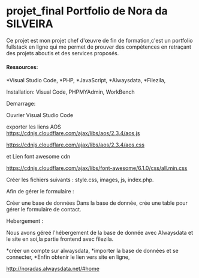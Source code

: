 # projet_final Portfolio de Nora da SILVEIRA 
Ce projet est mon projet chef d'œuvre de fin de formation,c'est un portfolio fullstack en ligne qui me permet de prouver des compétences en retraçant des projets aboutis et des services proposés.

#### Ressources:
*Visual Studio Code,
*PHP,
*JavaScript,
*Alwaysdata,
*Filezila,

Installation: 
Visual Code,
PHPMYAdmin,
WorkBench

Demarrage: 

Ouvrier Visual Studio Code

exporter les liens AOS 
https://cdnjs.cloudflare.com/ajax/libs/aos/2.3.4/aos.js

https://cdnjs.cloudflare.com/ajax/libs/aos/2.3.4/aos.css 

et Lien font awesome cdn

https://cdnjs.cloudflare.com/ajax/libs/font-awesome/6.1.0/css/all.min.css

Créer les fichiers suivants :
style.css,
images,
js,
index.php.

Afin de gérer le formulaire :

Créer une base de données
Dans la base de donnée, crée une table pour gérer le formulaire de contact.

Hebergement :

Nous avons géreé l'hébergement de la base de donnée avec Alwaysdata 
et le site en soi,la partie frontend avec filezila.

*créer un compte sur alwaysdata,
*importer la base de données et se connecter,
*Enfin obtenir le lien vers site en ligne,

http://noradas.alwaysdata.net/#home
